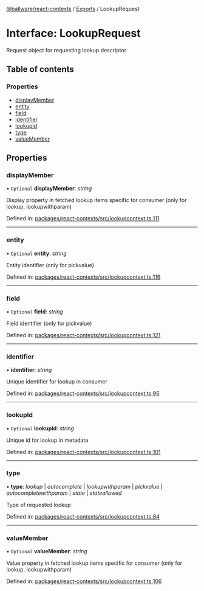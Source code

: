 [@ballware/react-contexts](../README.md) / [Exports](../modules.md) / LookupRequest

# Interface: LookupRequest

Request object for requesting lookup descriptor

## Table of contents

### Properties

- [displayMember](lookuprequest.md#displaymember)
- [entity](lookuprequest.md#entity)
- [field](lookuprequest.md#field)
- [identifier](lookuprequest.md#identifier)
- [lookupId](lookuprequest.md#lookupid)
- [type](lookuprequest.md#type)
- [valueMember](lookuprequest.md#valuemember)

## Properties

### displayMember

• `Optional` **displayMember**: *string*

Display property in fetched lookup items specific for consumer (only for lookup, lookupwithparam)

Defined in: [packages/react-contexts/src/lookupcontext.ts:111](https://github.com/ballware/ballware-client/blob/e25f4ba/packages/react-contexts/src/lookupcontext.ts#L111)

___

### entity

• `Optional` **entity**: *string*

Entity identifier (only for pickvalue)

Defined in: [packages/react-contexts/src/lookupcontext.ts:116](https://github.com/ballware/ballware-client/blob/e25f4ba/packages/react-contexts/src/lookupcontext.ts#L116)

___

### field

• `Optional` **field**: *string*

Field identifier (only for pickvalue)

Defined in: [packages/react-contexts/src/lookupcontext.ts:121](https://github.com/ballware/ballware-client/blob/e25f4ba/packages/react-contexts/src/lookupcontext.ts#L121)

___

### identifier

• **identifier**: *string*

Unique identifier for lookup in consumer

Defined in: [packages/react-contexts/src/lookupcontext.ts:96](https://github.com/ballware/ballware-client/blob/e25f4ba/packages/react-contexts/src/lookupcontext.ts#L96)

___

### lookupId

• `Optional` **lookupId**: *string*

Unique id for lookup  in metadata

Defined in: [packages/react-contexts/src/lookupcontext.ts:101](https://github.com/ballware/ballware-client/blob/e25f4ba/packages/react-contexts/src/lookupcontext.ts#L101)

___

### type

• **type**: *lookup* \| *autocomplete* \| *lookupwithparam* \| *pickvalue* \| *autocompletewithparam* \| *state* \| *stateallowed*

Type of requested lookup

Defined in: [packages/react-contexts/src/lookupcontext.ts:84](https://github.com/ballware/ballware-client/blob/e25f4ba/packages/react-contexts/src/lookupcontext.ts#L84)

___

### valueMember

• `Optional` **valueMember**: *string*

Value property in fetched lookup items specific for consumer (only for lookup, lookupwithparam)

Defined in: [packages/react-contexts/src/lookupcontext.ts:106](https://github.com/ballware/ballware-client/blob/e25f4ba/packages/react-contexts/src/lookupcontext.ts#L106)
